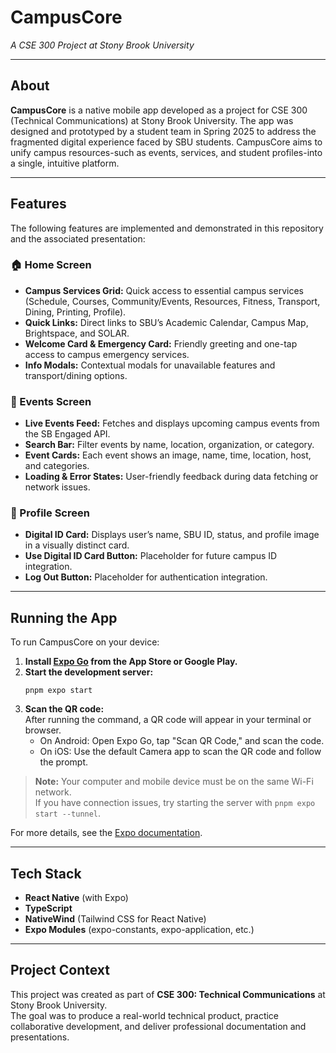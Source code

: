 # CampusCore

*A CSE 300 Project at Stony Brook University*

---

## About

**CampusCore** is a native mobile app developed as a project for CSE 300 (Technical Communications) at Stony Brook University. The app was designed and prototyped by a student team in Spring 2025 to address the fragmented digital experience faced by SBU students. CampusCore aims to unify campus resources-such as events, services, and student profiles-into a single, intuitive platform.

---

## Features

The following features are implemented and demonstrated in this repository and the associated presentation:

### 🏠 Home Screen
- **Campus Services Grid:** Quick access to essential campus services (Schedule, Courses, Community/Events, Resources, Fitness, Transport, Dining, Printing, Profile).
- **Quick Links:** Direct links to SBU’s Academic Calendar, Campus Map, Brightspace, and SOLAR.
- **Welcome Card & Emergency Card:** Friendly greeting and one-tap access to campus emergency services.
- **Info Modals:** Contextual modals for unavailable features and transport/dining options.

### 📅 Events Screen
- **Live Events Feed:** Fetches and displays upcoming campus events from the SB Engaged API.
- **Search Bar:** Filter events by name, location, organization, or category.
- **Event Cards:** Each event shows an image, name, time, location, host, and categories.
- **Loading & Error States:** User-friendly feedback during data fetching or network issues.

### 👤 Profile Screen
- **Digital ID Card:** Displays user’s name, SBU ID, status, and profile image in a visually distinct card.
- **Use Digital ID Card Button:** Placeholder for future campus ID integration.
- **Log Out Button:** Placeholder for authentication integration.

---

## Running the App

To run CampusCore on your device:

1. **Install [Expo Go](https://expo.dev/client) from the App Store or Google Play.**
2. **Start the development server:**
   ```
   pnpm expo start
   ```
3. **Scan the QR code:**  
   After running the command, a QR code will appear in your terminal or browser.  
   - On Android: Open Expo Go, tap "Scan QR Code," and scan the code.
   - On iOS: Use the default Camera app to scan the QR code and follow the prompt.

> **Note:** Your computer and mobile device must be on the same Wi-Fi network.  
> If you have connection issues, try starting the server with `pnpm expo start --tunnel`.

For more details, see the [Expo documentation](https://docs.expo.dev/get-started/start-developing/).

---

## Tech Stack

- **React Native** (with Expo)
- **TypeScript**
- **NativeWind** (Tailwind CSS for React Native)
- **Expo Modules** (expo-constants, expo-application, etc.)

---

## Project Context

This project was created as part of **CSE 300: Technical Communications** at Stony Brook University.  
The goal was to produce a real-world technical product, practice collaborative development, and deliver professional documentation and presentations.
